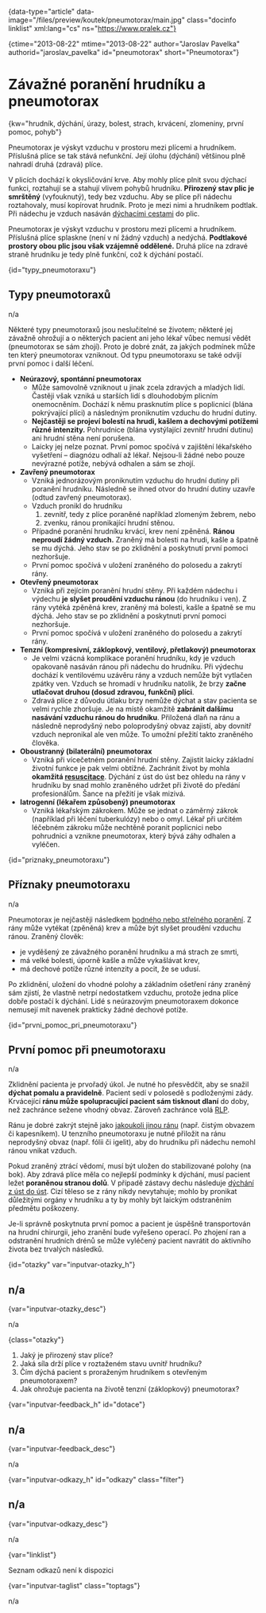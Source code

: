 
{data-type="article" data-image="/files/preview/koutek/pneumotorax/main.jpg" class="docinfo linklist" xml:lang="cs" ns="https://www.pralek.cz"}

{ctime="2013-08-22" mtime="2013-08-22" author="Jaroslav Pavelka" authorid="jaroslav_pavelka" id="pneumotorax" short="Pneumotorax"}

# Závažné poranění hrudníku a pneumotorax

<!-- generated attribute kw by user_udpatekw.sh on 2019-01-10, do not edit -->

<!-- generated attribute kw by user_udpatekw.sh on 2019-09-22, do not edit -->

<!-- generated attribute kw by user_udpatekw.sh on 2019-10-13, do not edit -->

{kw="hrudník, dýchání, úrazy, bolest, strach, krvácení, zlomeniny, první pomoc, pohyb"}

Pneumotorax je výskyt vzduchu v prostoru mezi plícemi a hrudníkem. Příslušná plíce se tak stává nefunkční. Její úlohu (dýchání) většinou plně nahradí druhá (zdravá) plíce.

V plicích dochází k okysličování krve. Aby mohly plíce plnit svou dýchací funkci, roztahují se a stahují vlivem pohybů hrudníku. **Přirozený stav plic je smrštěný** (vyfouknutý), tedy bez vzduchu. Aby se plíce při nádechu roztahovaly, musí kopírovat hrudník. Proto je mezi nimi a hrudníkem podtlak. Při nádechu je vzduch nasáván [dýchacími cestami][1] do plic.

Pneumotorax je výskyt vzduchu v prostoru mezi plícemi a hrudníkem. Příslušná plíce splaskne (není v ní žádný vzduch) a nedýchá. **Podtlakové prostory obou plic jsou však vzájemně oddělené.** Druhá plíce na zdravé straně hrudníku je tedy plně funkční, což k dýchání postačí.

{id="typy_pneumotoraxu"}

## Typy pneumotoraxů

n/a

Některé typy pneumotoraxů jsou neslučitelné se životem; některé jej závažně ohrožují a o některých pacient ani jeho lékař vůbec nemusí vědět (pneumotorax se sám zhojí). Proto je dobré znát, za jakých podmínek může ten který pneumotorax vzniknout. Od typu pneumotoraxu se také odvíjí první pomoc i další léčení.

  * **Neúrazový, spontánní pneumotorax**
      * Může samovolně vzniknout u jinak zcela zdravých a mladých lidí. Častěji však vzniká u starších lidí s dlouhodobým plicním onemocněním. Dochází k němu prasknutím plíce s poplicnicí (blána pokrývající plíci) a následným proniknutím vzduchu do hrudní dutiny.
      * **Nejčastěji se projeví bolestí na hrudi, kašlem a dechovými potížemi různé intenzity.** Pohrudnice (blána vystýlající zevnitř hrudní dutinu) ani hrudní stěna není porušena.
      * Laicky jej nelze poznat. První pomoc spočívá v zajištění lékařského vyšetření – diagnózu odhalí až lékař. Nejsou-li žádné nebo pouze nevýrazné potíže, nebývá odhalen a sám se zhojí.
  * **Zavřený pneumotorax**
      * Vzniká jednorázovým proniknutím vzduchu do hrudní dutiny při poranění hrudníku. Následně se ihned otvor do hrudní dutiny uzavře (odtud zavřený pneumotorax).
      * Vzduch pronikl do hrudníku
          1. zevnitř, tedy z plíce poraněné například zlomeným žebrem, nebo
          2. zvenku, ránou pronikající hrudní stěnou.
      * Případné poranění hrudníku krvácí, krev není zpěněná. **Ránou neproudí žádný vzduch.** Zraněný má bolesti na hrudi, kašle a špatně se mu dýchá. Jeho stav se po zklidnění a poskytnutí první pomoci nezhoršuje.
      * První pomoc spočívá v uložení zraněného do polosedu a zakrytí rány.
  * **Otevřený pneumotorax**
      * Vzniká při zejícím poranění hrudní stěny. Při každém nádechu i výdechu **je slyšet proudění vzduchu ránou** (do hrudníku i ven). Z rány vytéká zpěněná krev, zraněný má bolesti, kašle a špatně se mu dýchá. Jeho stav se po zklidnění a poskytnutí první pomoci nezhoršuje.
      * První pomoc spočívá v uložení zraněného do polosedu a zakrytí rány.
  * **Tenzní (kompresivní, záklopkový, ventilový, přetlakový) pneumotorax**
      * Je velmi vzácná komplikace poranění hrudníku, kdy je vzduch opakovaně nasáván ránou při nádechu do hrudníku. Při výdechu dochází k ventilovému uzávěru rány a vzduch nemůže být vytlačen zpátky ven. Vzduch se hromadí v hrudníku natolik, že brzy **začne utlačovat druhou (dosud zdravou, funkční) plíci**.
      * Zdravá plíce z důvodu útlaku brzy nemůže dýchat a stav pacienta se velmi rychle zhoršuje. Je na místě okamžitě **zabránit dalšímu nasávání vzduchu ránou do hrudníku**. Přiložená dlaň na ránu a následně neprodyšný nebo poloprodyšný obvaz zajistí, aby dovnitř vzduch nepronikal ale ven může. To umožní přežití takto zraněného člověka.
  * **Oboustranný (bilaterální) pneumotorax**
      * Vzniká při vícečetném poranění hrudní stěny. Zajistit laicky základní životní funkce je pak velmi obtížné. Zachránit život by mohla **okamžitá [resuscitace][2]**. Dýchání z úst do úst bez ohledu na rány v hrudníku by snad mohlo zraněného udržet při životě do předání profesionálům. Šance na přežití je však mizivá.
  * **Iatrogenní (lékařem způsobený) pneumotorax**
      * Vzniká lékařským zákrokem. Může se jednat o záměrný zákrok (například při léčení tuberkulózy) nebo o omyl. Lékař při určitém léčebném zákroku může nechtěně poranit poplicnici nebo pohrudnici a vznikne pneumotorax, který bývá záhy odhalen a vyléčen.

{id="priznaky_pneumotoraxu"}

## Příznaky pneumotoraxu

n/a

Pneumotorax je nejčastěji následkem [bodného nebo střelného poranění][3]. Z rány může vytékat (zpěněná) krev a může být slyšet proudění vzduchu ránou. Zraněný člověk:

  * je vyděšený ze závažného poranění hrudníku a má strach ze smrti,
  * má velké bolesti, úporně kašle a může vykašlávat krev,
  * má dechové potíže různé intenzity a pocit, že se udusí.

Po zklidnění, uložení do vhodné polohy a základním ošetření rány zraněný sám zjistí, že vlastně netrpí nedostatkem vzduchu, protože jedna plíce dobře postačí k dýchání. Lidé s neúrazovým pneumotoraxem dokonce nemusejí mít navenek prakticky žádné dechové potíže.

{id="prvni\_pomoc\_pri_pneumotoraxu"}

## První pomoc při pneumotoraxu

n/a

Zklidnění pacienta je prvořadý úkol. Je nutné ho přesvědčit, aby se snažil **dýchat pomalu a pravidelně**. Pacient sedí v polosedě s podloženými zády. Krvácející **ránu může spolupracující pacient sám tisknout dlaní** do doby, než zachránce sežene vhodný obvaz. Zároveň zachránce volá [RLP][4].

Ránu je dobré zakrýt stejně jako [jakoukoli jinou ránu][5] (např. čistým obvazem či kapesníkem). U tenzního pneumotoraxu je nutné přiložit na ránu neprodyšný obvaz (např. fólii či igelit), aby do hrudníku při nádechu nemohl ránou vnikat vzduch.

Pokud zraněný ztrácí vědomí, musí být uložen do stabilizované polohy (na bok). Aby zdravá plíce měla co nejlepší podmínky k dýchání, musí pacient ležet **poraněnou stranou dolů**. V případě zástavy dechu následuje [dýchání z úst do úst][2]. Cizí těleso se z rány nikdy nevytahuje; mohlo by pronikat důležitými orgány v hrudníku a ty by mohly být laickým odstraněním předmětu poškozeny.

Je-li správně poskytnuta první pomoc a pacient je úspěšně transportován na hrudní chirurgii, jeho zranění bude vyřešeno operací. Po zhojení ran a odstranění hrudních drénů se může vyléčený pacient navrátit do aktivního života bez trvalých následků.

{id="otazky" var="inputvar-otazky_h"}

## n/a

{var="inputvar-otazky_desc"}

n/a

{class="otazky"}

  1. Jaký je přirozený stav plíce?
  2. Jaká síla drží plíce v roztaženém stavu uvnitř hrudníku?
  3. Čím dýchá pacient s proraženým hrudníkem s otevřeným pneumotoraxem?
  4. Jak ohrožuje pacienta na životě tenzní (záklopkový) pneumotorax?

{var="inputvar-feedback_h" id="dotace"}

## n/a

{var="inputvar-feedback_desc"}

n/a

{var="inputvar-odkazy_h" id="odkazy" class="filter"}

## n/a

{var="inputvar-odkazy_desc"}

n/a

{var="linklist"}

Seznam odkazů není k dispozici

{var="inputvar-taglist" class="toptags"}

n/a

 [1]: kasel_a_typy_kasle
 [2]: resuscitace-ozivovani
 [3]: bodne_a_strelne_poraneni
 [4]: rychla_lekarska_pomoc
 [5]: drobna_krvava_poraneni

